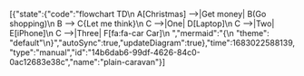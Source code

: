 [{"state":{"code":"flowchart TD\n    A[Christmas] -->|Get money| B(Go shopping)\n    B --> C{Let me think}\n    C -->|One| D[Laptop]\n    C -->|Two| E[iPhone]\n    C -->|Three| F[fa:fa-car Car]\n  ","mermaid":"{\n  \"theme\": \"default\"\n}","autoSync":true,"updateDiagram":true},"time":1683022588139,"type":"manual","id":"14b6dab6-99df-4626-84c0-0ac12683e38c","name":"plain-caravan"}]